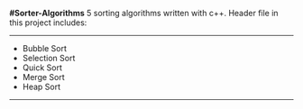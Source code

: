 **#Sorter-Algorithms**
  5 sorting algorithms written with c++. Header file in this project includes:
***
- Bubble Sort
- Selection Sort
- Quick Sort
- Merge Sort
- Heap Sort
***
